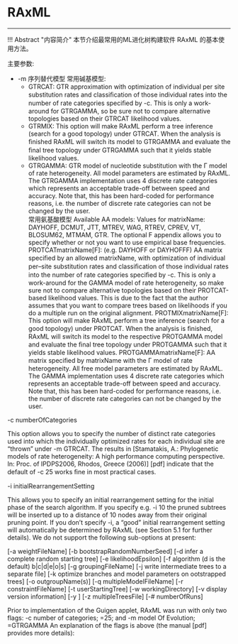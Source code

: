 # RAxML

---

!!! Abstract "内容简介"
    本节介绍最常用的ML进化树构建软件 RAxML 的基本使用方法。


主要参数:

- -m 序列替代模型
  常用碱基模型:  
  * GTRCAT: GTR approximation with optimization of individual per site substitution rates and classiﬁcation of those individual rates into the number of rate categories speciﬁed by -c. This is only a work-around for GTRGAMMA, so be sure not to compare alternative topologies based on their GTRCAT likelihood values.
  * GTRMIX: This option will make RAxML perform a tree inference (search for a good topology) under GTRCAT. When the analysis is ﬁnished RAxML will switch its model to GTRGAMMA and evaluate the ﬁnal tree topology under GTRGAMMA such that it yields stable likelihood values.
  * GTRGAMMA: GTR model of nucleotide substitution with the Γ model of rate heterogeneity. All model parameters are estimated by RAxML. The GTRGAMMA implementation uses 4 discrete rate categories which represents an acceptable trade-off between speed and accuracy. Note that, this has been hard-coded for performance reasons, i.e. the number of discrete rate categories can not be changed by the user.  
  常用氨基酸模型
Available AA models: Values for matrixName: DAYHOFF, DCMUT, JTT, MTREV, WAG, RTREV, CPREV, VT, BLOSUM62, MTMAM, GTR. The optional F appendix allows you to  specify whether or not  you want to use empirical base frequencies.
PROTCATmatrixName[F]: (e.g. DAYHOFF or DAYHOFFF) AA matrix speciﬁed by an allowed matrixName, with optimization of individual per–site substitution rates and classiﬁcation of those individual rates into the number of rate categories speciﬁed by -c. This is only a work-around for the GAMMA model of rate heterogeneity, so make sure not to compare alternative topologies based on their PROTCAT-based likelihood values. This is due to the fact that the author assumes that you want to compare trees based on likelihoods if you do a multiple run on the original alignment.
PROTMIXmatrixName[F]: This option will make RAxML perform a tree inference (search for a good topology) under PROTCAT. When the analysis is ﬁnished, RAxML will switch its model to the respective PROTGAMMA model and evaluate the ﬁnal tree topology under PROTGAMMA such that it yields stable likelihood values.
PROTGAMMAmatrixName[F]: AA matrix speciﬁed by matrixName with the  Γ model of rate heterogeneity. All free model parameters are estimated by RAxML. The GAMMA implementation uses 4 discrete rate categories which represents an acceptable trade-off between speed and accuracy. Note that, this has been hard-coded for performance reasons,  i.e. the number of discrete rate categories can not be changed by the user.

-c numberOfCategories

This  option allows you to specify the number of distinct rate categories used into  which the individually optimized rates for each individual site are “thrown”  under -m GTRCAT. The results in [Stamatakis, A.: Phylogenetic models of rate heterogeneity: A high performance computing perspective. In: Proc. of IPDPS2006, Rhodos, Greece (2006)] [pdf] indicate that the default  of -c 25 works ﬁne in most practical cases.


-i initialRearrangementSetting

This allows you to specify an initial rearrangement setting for the initial phase of the search algorithm. If you specify e.g. -i 10 the pruned subtrees will be inserted up to a distance of 10 nodes away from their original pruning point. If you don’t specify -i, a “good” initial rearrangement setting will automatically be determined by RAxML (see Section 5.1 for further details).
We do not support the following sub-options at present:

[-a weightFileName]
[-b bootstrapRandomNumberSeed]
[-d infer a complete random starting tree]
[-e likelihoodEpsilon]
[-f algorithm (d is the default) b|c|d|e|o|s] [-g groupingFileName]
[-j write intermediate trees to a separate file]
[-k optimize branches and model parameters on ootstrapped trees]
[-o outgroupName(s)] [-q multipleModelFileName]
[-r constraintFileName]
[-t userStartingTree]
[-w workingDirectory]
[-v display version information]
[-y ]
[-z multipleTreesFile]
[-# numberOfRuns]

Prior to implementation of the Guigen applet, RAxML was run with only two flags:
-c number of categories; =25; and -m model Of Evolution; =GTRGAMMA
An explanation of the flags is above (the manual [pdf] provides  more details):

